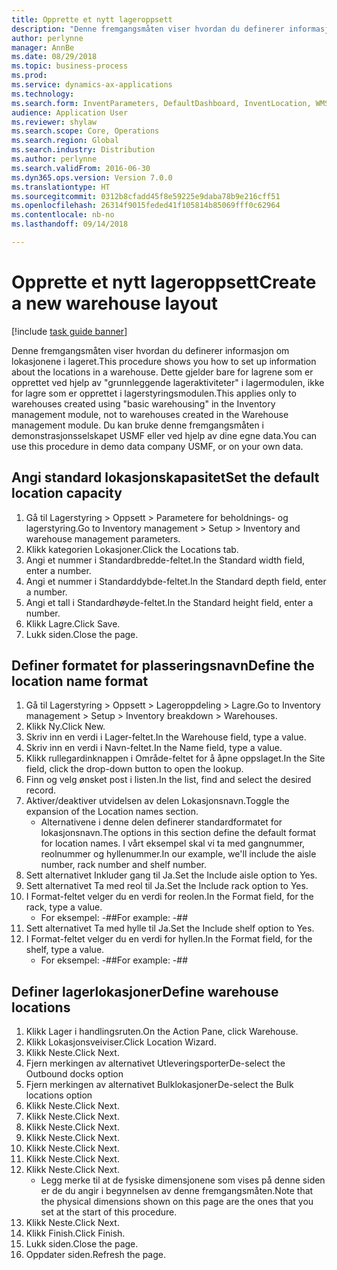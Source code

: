 ```yaml
--- 
title: Opprette et nytt lageroppsett
description: "Denne fremgangsmåten viser hvordan du definerer informasjon om lokasjonene i lageret."
author: perlynne
manager: AnnBe
ms.date: 08/29/2018
ms.topic: business-process
ms.prod: 
ms.service: dynamics-ax-applications
ms.technology: 
ms.search.form: InventParameters, DefaultDashboard, InventLocation, WMSLocationWizard
audience: Application User
ms.reviewer: shylaw
ms.search.scope: Core, Operations
ms.search.region: Global
ms.search.industry: Distribution
ms.author: perlynne
ms.search.validFrom: 2016-06-30
ms.dyn365.ops.version: Version 7.0.0
ms.translationtype: HT
ms.sourcegitcommit: 0312b8cfadd45f8e59225e9daba78b9e216cff51
ms.openlocfilehash: 26314f9015feded41f105814b85069fff0c62964
ms.contentlocale: nb-no
ms.lasthandoff: 09/14/2018

---
```

# <a name="create-a-new-warehouse-layout"></a><span data-ttu-id="7ca1d-103">Opprette et nytt lageroppsett</span><span class="sxs-lookup"><span data-stu-id="7ca1d-103">Create a new warehouse layout</span></span>

[!include [task guide banner](../../includes/task-guide-banner.md)]

<span data-ttu-id="7ca1d-104">Denne fremgangsmåten viser hvordan du definerer informasjon om lokasjonene i lageret.</span><span class="sxs-lookup"><span data-stu-id="7ca1d-104">This procedure shows you how to set up information about the locations in a warehouse.</span></span> <span data-ttu-id="7ca1d-105">Dette gjelder bare for lagrene som er opprettet ved hjelp av "grunnleggende lageraktiviteter" i lagermodulen, ikke for lagre som er opprettet i lagerstyringsmodulen.</span><span class="sxs-lookup"><span data-stu-id="7ca1d-105">This applies only to warehouses created using "basic warehousing" in the Inventory management module, not to warehouses created in the Warehouse management module.</span></span> <span data-ttu-id="7ca1d-106">Du kan bruke denne fremgangsmåten i demonstrasjonsselskapet USMF eller ved hjelp av dine egne data.</span><span class="sxs-lookup"><span data-stu-id="7ca1d-106">You can use this procedure in demo data company USMF, or on your own data.</span></span>


## <a name="set-the-default-location-capacity"></a><span data-ttu-id="7ca1d-107">Angi standard lokasjonskapasitet</span><span class="sxs-lookup"><span data-stu-id="7ca1d-107">Set the default location capacity</span></span>
1. <span data-ttu-id="7ca1d-108">Gå til Lagerstyring > Oppsett > Parametere for beholdnings- og lagerstyring.</span><span class="sxs-lookup"><span data-stu-id="7ca1d-108">Go to Inventory management > Setup > Inventory and warehouse management parameters.</span></span>
2. <span data-ttu-id="7ca1d-109">Klikk kategorien Lokasjoner.</span><span class="sxs-lookup"><span data-stu-id="7ca1d-109">Click the Locations tab.</span></span>
3. <span data-ttu-id="7ca1d-110">Angi et nummer i Standardbredde-feltet.</span><span class="sxs-lookup"><span data-stu-id="7ca1d-110">In the Standard width field, enter a number.</span></span>
4. <span data-ttu-id="7ca1d-111">Angi et nummer i Standarddybde-feltet.</span><span class="sxs-lookup"><span data-stu-id="7ca1d-111">In the Standard depth field, enter a number.</span></span>
5. <span data-ttu-id="7ca1d-112">Angi et tall i Standardhøyde-feltet.</span><span class="sxs-lookup"><span data-stu-id="7ca1d-112">In the Standard height field, enter a number.</span></span>
6. <span data-ttu-id="7ca1d-113">Klikk Lagre.</span><span class="sxs-lookup"><span data-stu-id="7ca1d-113">Click Save.</span></span>
7. <span data-ttu-id="7ca1d-114">Lukk siden.</span><span class="sxs-lookup"><span data-stu-id="7ca1d-114">Close the page.</span></span>

## <a name="define-the-location-name-format"></a><span data-ttu-id="7ca1d-115">Definer formatet for plasseringsnavn</span><span class="sxs-lookup"><span data-stu-id="7ca1d-115">Define the location name format</span></span>
1. <span data-ttu-id="7ca1d-116">Gå til Lagerstyring > Oppsett > Lageroppdeling > Lagre.</span><span class="sxs-lookup"><span data-stu-id="7ca1d-116">Go to Inventory management > Setup > Inventory breakdown > Warehouses.</span></span>
2. <span data-ttu-id="7ca1d-117">Klikk Ny.</span><span class="sxs-lookup"><span data-stu-id="7ca1d-117">Click New.</span></span>
3. <span data-ttu-id="7ca1d-118">Skriv inn en verdi i Lager-feltet.</span><span class="sxs-lookup"><span data-stu-id="7ca1d-118">In the Warehouse field, type a value.</span></span>
4. <span data-ttu-id="7ca1d-119">Skriv inn en verdi i Navn-feltet.</span><span class="sxs-lookup"><span data-stu-id="7ca1d-119">In the Name field, type a value.</span></span>
5. <span data-ttu-id="7ca1d-120">Klikk rullegardinknappen i Område-feltet for å åpne oppslaget.</span><span class="sxs-lookup"><span data-stu-id="7ca1d-120">In the Site field, click the drop-down button to open the lookup.</span></span>
6. <span data-ttu-id="7ca1d-121">Finn og velg ønsket post i listen.</span><span class="sxs-lookup"><span data-stu-id="7ca1d-121">In the list, find and select the desired record.</span></span>
7. <span data-ttu-id="7ca1d-122">Aktiver/deaktiver utvidelsen av delen Lokasjonsnavn.</span><span class="sxs-lookup"><span data-stu-id="7ca1d-122">Toggle the expansion of the Location names section.</span></span>
    * <span data-ttu-id="7ca1d-123">Alternativene i denne delen definerer standardformatet for lokasjonsnavn.</span><span class="sxs-lookup"><span data-stu-id="7ca1d-123">The options in this section define the default format for location names.</span></span> <span data-ttu-id="7ca1d-124">I vårt eksempel skal vi ta med gangnummer, reolnummer og hyllenummer.</span><span class="sxs-lookup"><span data-stu-id="7ca1d-124">In our example, we'll include the aisle number, rack number and shelf number.</span></span>  
8. <span data-ttu-id="7ca1d-125">Sett alternativet Inkluder gang til Ja.</span><span class="sxs-lookup"><span data-stu-id="7ca1d-125">Set the Include aisle option to Yes.</span></span>
9. <span data-ttu-id="7ca1d-126">Sett alternativet Ta med reol til Ja.</span><span class="sxs-lookup"><span data-stu-id="7ca1d-126">Set the Include rack option to Yes.</span></span> 
10. <span data-ttu-id="7ca1d-127">I Format-feltet velger du en verdi for reolen.</span><span class="sxs-lookup"><span data-stu-id="7ca1d-127">In the Format field, for the rack, type a value.</span></span>
    * <span data-ttu-id="7ca1d-128">For eksempel: -##</span><span class="sxs-lookup"><span data-stu-id="7ca1d-128">For example: -##</span></span>  
11. <span data-ttu-id="7ca1d-129">Sett alternativet Ta med hylle til Ja.</span><span class="sxs-lookup"><span data-stu-id="7ca1d-129">Set the Include shelf option to Yes.</span></span>
12. <span data-ttu-id="7ca1d-130">I Format-feltet velger du en verdi for hyllen.</span><span class="sxs-lookup"><span data-stu-id="7ca1d-130">In the Format field, for the shelf, type a value.</span></span>
    * <span data-ttu-id="7ca1d-131">For eksempel: -##</span><span class="sxs-lookup"><span data-stu-id="7ca1d-131">For example: -##</span></span>  

## <a name="define-warehouse-locations"></a><span data-ttu-id="7ca1d-132">Definer lagerlokasjoner</span><span class="sxs-lookup"><span data-stu-id="7ca1d-132">Define warehouse locations</span></span>
1. <span data-ttu-id="7ca1d-133">Klikk Lager i handlingsruten.</span><span class="sxs-lookup"><span data-stu-id="7ca1d-133">On the Action Pane, click Warehouse.</span></span>
2. <span data-ttu-id="7ca1d-134">Klikk Lokasjonsveiviser.</span><span class="sxs-lookup"><span data-stu-id="7ca1d-134">Click Location Wizard.</span></span>
3. <span data-ttu-id="7ca1d-135">Klikk Neste.</span><span class="sxs-lookup"><span data-stu-id="7ca1d-135">Click Next.</span></span>
4. <span data-ttu-id="7ca1d-136">Fjern merkingen av alternativet Utleveringsporter</span><span class="sxs-lookup"><span data-stu-id="7ca1d-136">De-select the Outbound docks option</span></span>
5. <span data-ttu-id="7ca1d-137">Fjern merkingen av alternativet Bulklokasjoner</span><span class="sxs-lookup"><span data-stu-id="7ca1d-137">De-select the Bulk locations option</span></span>
6. <span data-ttu-id="7ca1d-138">Klikk Neste.</span><span class="sxs-lookup"><span data-stu-id="7ca1d-138">Click Next.</span></span>
7. <span data-ttu-id="7ca1d-139">Klikk Neste.</span><span class="sxs-lookup"><span data-stu-id="7ca1d-139">Click Next.</span></span>
8. <span data-ttu-id="7ca1d-140">Klikk Neste.</span><span class="sxs-lookup"><span data-stu-id="7ca1d-140">Click Next.</span></span>
9. <span data-ttu-id="7ca1d-141">Klikk Neste.</span><span class="sxs-lookup"><span data-stu-id="7ca1d-141">Click Next.</span></span>
10. <span data-ttu-id="7ca1d-142">Klikk Neste.</span><span class="sxs-lookup"><span data-stu-id="7ca1d-142">Click Next.</span></span>
11. <span data-ttu-id="7ca1d-143">Klikk Neste.</span><span class="sxs-lookup"><span data-stu-id="7ca1d-143">Click Next.</span></span>
12. <span data-ttu-id="7ca1d-144">Klikk Neste.</span><span class="sxs-lookup"><span data-stu-id="7ca1d-144">Click Next.</span></span>
    * <span data-ttu-id="7ca1d-145">Legg merke til at de fysiske dimensjonene som vises på denne siden er de du angir i begynnelsen av denne fremgangsmåten.</span><span class="sxs-lookup"><span data-stu-id="7ca1d-145">Note that the physical dimensions shown on this page are the ones that you set at the start of this procedure.</span></span>  
13. <span data-ttu-id="7ca1d-146">Klikk Neste.</span><span class="sxs-lookup"><span data-stu-id="7ca1d-146">Click Next.</span></span>
14. <span data-ttu-id="7ca1d-147">Klikk Finish.</span><span class="sxs-lookup"><span data-stu-id="7ca1d-147">Click Finish.</span></span>
15. <span data-ttu-id="7ca1d-148">Lukk siden.</span><span class="sxs-lookup"><span data-stu-id="7ca1d-148">Close the page.</span></span>
16. <span data-ttu-id="7ca1d-149">Oppdater siden.</span><span class="sxs-lookup"><span data-stu-id="7ca1d-149">Refresh the page.</span></span>


